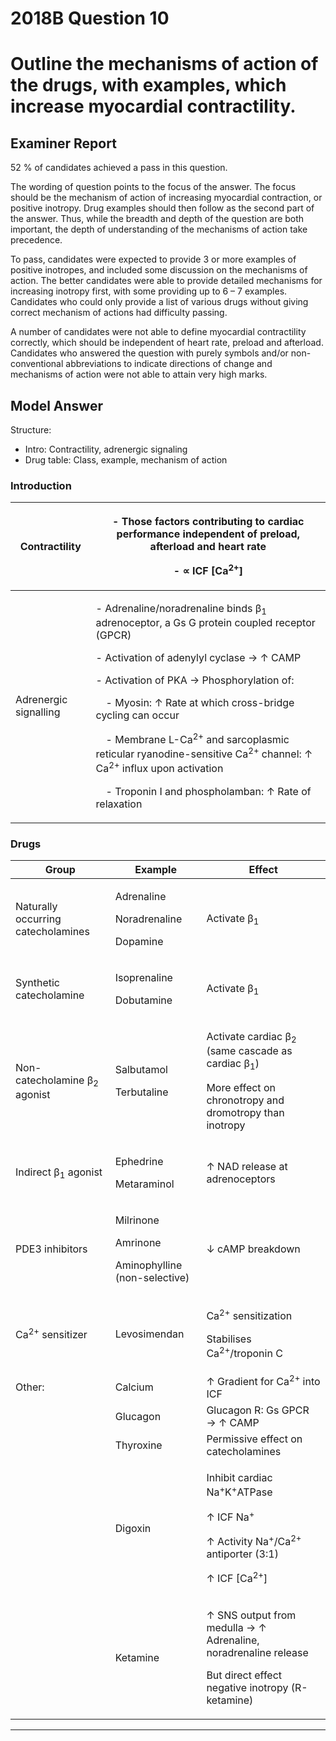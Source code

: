 <div class = "saq"> 

# 2018B Question 10 
# Outline the mechanisms of action of the drugs, with examples, which increase myocardial contractility.


## Examiner Report
52 % of candidates achieved a pass in this question.


The wording of question points to the focus of the answer. The focus should be the mechanism of action of increasing myocardial contraction, or positive inotropy. Drug examples should then follow as the second part of the answer. Thus, while the breadth and depth of the question are both important, the depth of understanding of the mechanisms of action take precedence.


To pass, candidates were expected to provide 3 or more examples of positive inotropes, and included some discussion on the mechanisms of action. The better candidates were able to provide detailed mechanisms for increasing inotropy first, with some providing up to 6 – 7 examples. Candidates who could only provide a list of various drugs without giving correct mechanism of actions had difficulty passing.


A number of candidates were not able to define myocardial contractility correctly, which should be independent of heart rate, preload and afterload. Candidates who answered the question with purely symbols and/or non-conventional abbreviations to indicate directions of change and mechanisms of action were not able to attain very high marks.

## Model Answer
Structure:
- Intro: Contractility, adrenergic signaling
- Drug table: Class, example, mechanism of action

### Introduction

|Contractility|<p>- Those factors contributing to cardiac performance independent of preload, afterload and heart rate</p><p>- ∝ ICF [Ca<sup>2+</sup>]</p>|
| -- | -- |
|Adrenergic signalling|<p>- Adrenaline/noradrenaline binds β<sub>1</sub> adrenoceptor, a Gs G protein coupled receptor (GPCR)</p><p>- Activation of adenylyl cyclase → ↑ CAMP</p><p>- Activation of PKA → Phosphorylation of:</p><p>&emsp;- Myosin: ↑ Rate at which cross-bridge cycling can occur</p><p>&emsp;- Membrane L-Ca<sup>2+</sup> and sarcoplasmic reticular ryanodine-sensitive Ca<sup>2+</sup> channel: ↑ Ca<sup>2+</sup> influx upon activation</p><p>&emsp;- Troponin I and phospholamban: ↑ Rate of relaxation</p>|

### Drugs

|Group|Example|Effect|
| -- | -- | -- |
|Naturally occurring catecholamines|<p>Adrenaline</p><p>Noradrenaline</p><p>Dopamine</p>|Activate β<sub>1</sub>|
|Synthetic catecholamine|<p>Isoprenaline</p><p>Dobutamine</p>|Activate β<sub>1</sub>|
|Non-catecholamine β<sub>2</sub> agonist|<p>Salbutamol</p><p>Terbutaline</p>|<p>Activate cardiac β<sub>2</sub> (same cascade as cardiac β<sub>1</sub>)</p><p>More effect on chronotropy and dromotropy than inotropy</p>|
|Indirect β<sub>1</sub> agonist|<p>Ephedrine</p><p>Metaraminol</p>|↑ NAD release at adrenoceptors|
|PDE3 inhibitors|<p>Milrinone</p><p>Amrinone</p><p>Aminophylline (non-selective)</p>|↓ cAMP breakdown|
|Ca<sup>2+</sup> sensitizer|Levosimendan|<p>Ca<sup>2+</sup> sensitization</p><p>Stabilises Ca<sup>2+</sup>/troponin C</p>|
|Other:|Calcium|↑ Gradient for Ca<sup>2+</sup> into ICF|
||Glucagon|Glucagon R: Gs GPCR → ↑ CAMP|
||Thyroxine|Permissive effect on catecholamines|
||Digoxin|<p>Inhibit cardiac Na<sup>+</sup>K<sup>+</sup>ATPase</p><p>↑ ICF Na<sup>+</sup></p><p>↑ Activity Na<sup>+</sup>/Ca<sup>2+</sup> antiporter (3:1)</p><p>↑ ICF [Ca<sup>2+</sup>]</p>|
||Ketamine|<p>↑ SNS output from medulla → ↑ Adrenaline, noradrenaline release</p><p>But direct effect negative inotropy (R-ketamine)</p>|


--- 

</div>